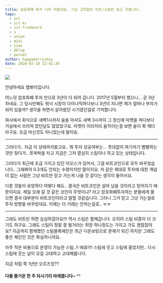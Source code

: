 ```yaml
---
title: 암호화폐 투자 너무 어렵네요. 그냥 고민없이 비트/스팀만 보고 가렵니다.
tags:
  - sct
  - sct-kr
  - sct-freeboard
  - s
  - union
  - mini
  - zzan
  - dblog
  - palnet
author: happyberrysboy
date: 2020-02-10 12:42:30
---
```


![](https://steemitimages.com/0x0/https://cdn.steemitimages.com/DQmeVyCnkva2SjkjT5mk9XPo2BJzbK7szFE1pDqqAHrSBsC/WHALE_TITLE_COLORED_LOW.jpg)

안녕하세요 햅뽀이입니다.

어느덧 암호화폐 투자 만으로 3년이 다 되어 갑니다. 2017년 5월부터 했으니... 곧 3년차네요. 그 당시만해도 워낙 시장이 다이나믹하다보니 3년이 지나면 제가 얼마나 부자가 되어 있을까? 생각을 하면서 살아왔던 시기였던걸로 기억합니다.

회사에서 회식으로 새벽1시까지 술을 마셔도 새벽 3시까지 그 정신에 마켓을 쳐다보다 거실에서 쓰러져 잤던날도 많았었구요. 마켓이 이리저리 움직이는걸 보면 술이 확 깨더라구요. 조금 마신것도 아니었는데 말이죠.

___

그러다가.. 지금 이 상태까지왔고요.. 뭐 투자 성공여부는... 줏대없이 여기저기 뻠삥하는것만 찾다가.. 쪼옥박을 차고 지금은 그저 열심히 스팀이나 하고 있는 상태입니다.

그러다가 최근에 조금 가지고 있던 이오스가 있어서, 그걸 비트코인으로 모두 바꾸었습니다.. 그래봐야 0.3개도 안되는 수량이지만 말이지요. 저 같은 제대로 투자에 대한 개념이 없는 사람은 그냥 비트만 믿고 가는게 나을 것 같다는 생각이 들어서요.

다른 것들이 유망하다 어떻다 해도.. 결국은 비트코인은 살아 남을 것이라고 믿어지기 때문이지요. 제일 오래 갈 것 같은 코인이 무엇이냐? 라고 암호화폐투자하는 분들에게 물으면 결국 대부분이 비트코인이라고 말할 것같습니다. 그러니 그거 믿고 그냥 가는걸로 투자 방향을 바꾸었네요. 이제는 더 거래는 안하는걸로.. ㅠㅠ

___

그래도 비트만 하면 심심하잖아요!!! 역시 스팀은 함께갑니다. 오히려 스팀 비중이 더 크기도 하구요. 그래도 스팀이 정말 잘 될거라는 희망 하나정도는 가지고 가도 괜찮잖아요? 지금까지 함께했던 스팀블록체인은 최근 다운보팅으로 문제가 되긴 하지만 그래도 좋은 체인인 것은 확실하니까요. 

아주 적은 비용으로 운영이 가능한 스팀..!! 에휴!!!! 스팀에 웃고 스팀에 울었지만..  다시 스팀에 웃는 날이 오길 고대하고 고대해봅니다.

지금 처럼 쭉 1년만 오르즈앙?? 

#### 다들 즐거운 한 주 되시기리 바래봅니다~ ^^